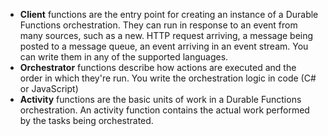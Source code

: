 - **Client** functions are the entry point for creating an instance of a Durable Functions orchestration. They can run in response to an event from many sources, such as a new. HTTP request arriving, a message being posted to a message queue, an event arriving in an event stream. You can write them in any of the supported languages.
- **Orchestrator** functions describe how actions are executed and the order in which they're run. You write the orchestration logic in code (C# or JavaScript)
- **Activity** functions are the basic units of work in a Durable Functions orchestration. An activity function contains the actual work performed by the tasks being orchestrated.